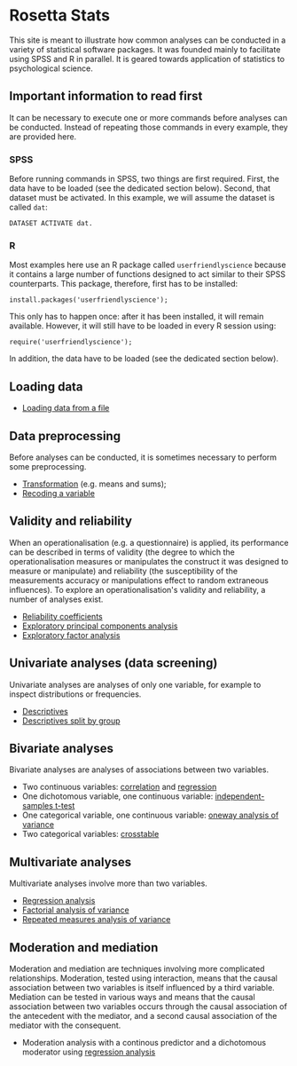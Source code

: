 Rosetta Stats
=============

This site is meant to illustrate how common analyses can be conducted in a variety of statistical software packages. It was founded mainly to facilitate using SPSS and R in parallel. It is geared towards application of statistics to psychological science.

## Important information to read first

It can be necessary to execute one or more commands before analyses can be conducted. Instead of repeating those commands in every example, they are provided here.

### SPSS

Before running commands in SPSS, two things are first required. First, the data have to be loaded (see the dedicated section below). Second, that dataset must be activated. In this example, we will assume the dataset is called `dat`:

```
DATASET ACTIVATE dat.
```

### R

Most examples here use an R package called `userfriendlyscience` because it contains a large number of functions designed to act similar to their SPSS counterparts. This package, therefore, first has to be installed:

```
install.packages('userfriendlyscience');
```

This only has to happen once: after it has been installed, it will remain available. However, it will still have to be loaded in every R session using:

```
require('userfriendlyscience');
```

In addition, the data have to be loaded (see the dedicated section below).

## Loading data

- [Loading data from a file](loading-data-from-file.html)

## Data preprocessing

Before analyses can be conducted, it is sometimes necessary to perform some preprocessing.

- [Transformation](transformation.html) (e.g. means and sums);
- [Recoding a variable](recoding.html)

## Validity and reliability

When an operationalisation (e.g. a questionnaire) is applied, its performance can be described in terms of validity (the degree to which the operationalisation measures or manipulates the construct it was designed to measure or manipulate) and reliability (the susceptibility of the measurements accuracy or manipulations effect to random extraneous influences). To explore an operationalisation's validity and reliability, a number of analyses exist.

- [Reliability coefficients](reliability.html)
- [Exploratory principal components analysis](factor-analysis-pca-exploratory.html)
- [Exploratory factor analysis](factor-analysis-pfa-exploratory.html)

## Univariate analyses (data screening)

Univariate analyses are analyses of only one variable, for example to inspect distributions or frequencies.

- [Descriptives](descriptives.html)
- [Descriptives split by group](descriptives-by-group.html)

## Bivariate analyses

Bivariate analyses are analyses of associations between two variables.

- Two continuous variables: [correlation](correlation.html) and [regression](regression-single.html)
- One dichotomous variable, one continuous variable: [independent-samples t-test](t-test-independent.html)
- One categorical variable, one continuous variable: [oneway analysis of variance](anova-oneway.html)
- Two categorical variables: [crosstable](crosstab.html)

## Multivariate analyses

Multivariate analyses involve more than two variables.

- [Regression analysis](regression-multiple.html)
- [Factorial analysis of variance](anova-factorial.html)
- [Repeated measures analysis of variance](anova-repeated-measures.html)

## Moderation and mediation

Moderation and mediation are techniques involving more complicated relationships. Moderation, tested using interaction, means that the causal association between two variables is itself influenced by a third variable. Mediation can be tested in various ways and means that the causal association between two variables occurs through the causal association of the antecedent with the mediator, and a second causal association of the mediator with the consequent.

- Moderation analysis with a continous predictor and a dichotomous moderator using [regression analysis](regression-moderation-dichotomous-predictor.html)


<!-- ## Intensive longitudinal analyses -->
